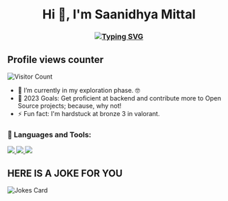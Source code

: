 <h1 align="center">Hi 👋, I'm Saanidhya Mittal</h1> <h3 align="center">

[![Typing SVG](https://readme-typing-svg.herokuapp.com?color=%2336BCF7&size=50&center=true&vCenter=true&width=450&height=150&lines=Saanidhya+Mittal;A+Newbie+Dev;Bot+Gamer)](https://git.io/typing-svg) 

## Profile views counter 
![Visitor Count](https://profile-counter.glitch.me/SaanidhyaM/count.svg) 
- 🔭 I’m currently in my exploration phase. 🤓 
- 🥅 2023 Goals: Get proficient at backend and contribute more to Open Source projects; because, why not! 
- ⚡ Fun fact: I'm hardstuck at bronze 3 in valorant.

<h3 align="left">🔨 Languages and Tools:</h3>
<p align="left">
    <a href="https://www.python.org" target="_blank">
        <img
            src="https://img.shields.io/badge/Python-black?&style=for-the-badge&logo=python"
        />
    </a>
    <a href="https://git-scm.com/" target="_blank">
        <img
            src="https://img.shields.io/badge/Git-black?&style=for-the-badge&logo=git&logoColor=red"
        />
    </a>
    <a href="https://github.com/" target="_blank">
        <img
            src="https://img.shields.io/badge/GitHub-black?&style=for-the-badge&logo=github"
        />
    </a>
</p>


## HERE IS A JOKE FOR YOU
 
 ![Jokes Card](https://readme-jokes.vercel.app/api)

